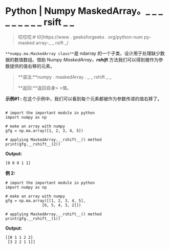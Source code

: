 # Python | Numpy MaskedArray。_ _ _ _ _ _ _ _ _ rsift _ _

> 哎哎哎:# t0]https://www . geeksforgeeks . org/python-num py-masked array-_ _ rsift _/

`**numpy.ma.MaskedArray class**`是 ndarray 的一个子类，设计用于处理缺少数据的数值数组。借助 Numpy *MaskedArray。__rshift__* 方法我们可以得到被作为参数提供的值右移的元素。

> **语法:**numpy . maskedArray . _ _ rshift _ _
> 
> **返回:**返回自身> >值。

**示例#1 :**
在这个示例中，我们可以看到每个元素都被作为参数传递的值右移了。

```

# import the important module in python 
import numpy as np 

# make an array with numpy 
gfg = np.ma.array([1, 2, 3, 4, 5]) 

# applying MaskedArray.__rshift__() method 
print(gfg.__rshift__(2)) 
```

**Output:**

```
[0 0 0 1 1]

```

**例 2:**

```
# import the important module in python 
import numpy as np 

# make an array with numpy 
gfg = np.ma.array([[1, 2, 3, 4, 5], 
                [6, 5, 4, 3, 2]]) 

# applying MaskedArray.__rshift__() method 
print(gfg.__rshift__(1)) 
```

**Output:**

```
[[0 1 1 2 2]
 [3 2 2 1 1]]

```